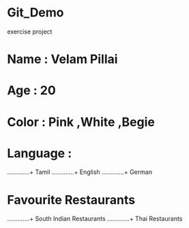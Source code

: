 # Git_Demo
exercise project

# Name :  Velam Pillai
# Age :  20
# Color : Pink ,White ,Begie
# Language :
.............+ Tamil
.............+ English
.............+ German
# Favourite Restaurants
.............+ South Indian Restaurants
.............+ Thai Restaurants
